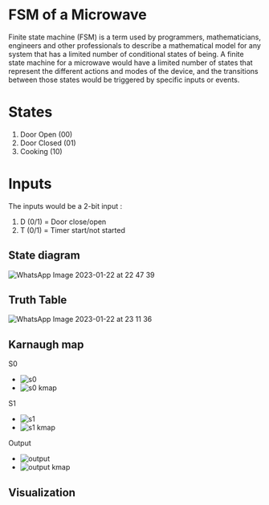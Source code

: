 # FSM of a Microwave

Finite state machine (FSM) is a term used by programmers, mathematicians, engineers and other professionals to describe a mathematical model for any system that has a limited number of conditional states of being. A finite state machine for a microwave would have a limited number of states that represent the different actions and modes of the device, and the transitions between those states would be triggered by specific inputs or events.

# States

1.  Door Open (00)
2.  Door Closed (01)
3.  Cooking (10)


# Inputs
The inputs would be a 2-bit input :

  1. D (0/1) = Door close/open
  2. T (0/1) = Timer start/not started





## State diagram
![WhatsApp Image 2023-01-22 at 22 47 39](https://user-images.githubusercontent.com/114073725/213926847-76edb368-3e42-40f3-babf-c3b3875af720.jpeg)





## Truth Table
![WhatsApp Image 2023-01-22 at 23 11 36](https://user-images.githubusercontent.com/114073725/213926849-f0642e24-0fcf-40de-a538-60a2f1f22b13.jpeg)




## Karnaugh map
S0
- ![s0](https://user-images.githubusercontent.com/114073725/213926876-752c1b60-e139-4ac3-851c-7bfdd0d1a1a6.png)
- ![s0 kmap](https://user-images.githubusercontent.com/114073725/213926879-465b7013-1a71-4268-bbc2-67fd2be5ccbc.png)

S1
- ![s1](https://user-images.githubusercontent.com/114073725/213926892-55b8af9b-0644-4c79-8ae0-84255506166c.png)
- ![s1 kmap](https://user-images.githubusercontent.com/114073725/213926902-e1cb4285-47c0-4558-b616-c31654553138.png)

Output
- ![output](https://user-images.githubusercontent.com/114073725/213926913-43133564-77f8-4e70-9679-83c69b359313.png)
- ![output kmap](https://user-images.githubusercontent.com/114073725/213926918-a6dc5212-863a-490a-b4e8-5a0cb58beb54.png)

## Visualization




